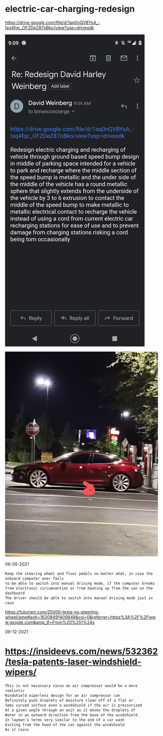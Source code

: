 # electric-car-charging-redesign

https://drive.google.com/file/d/1aq0nQVBYsA_-Isq4fqc_OFZDeZ87oBko/view?usp=drivesdk

![s1](https://raw.githubusercontent.com/c4pt000/electric-car-charging-redesign/main/Screenshot_20210901-090917-698.png)


![s1](https://raw.githubusercontent.com/c4pt000/electric-car-charging-redesign/main/IMG_20210907_050921526~2.jpg)


09-05-2021

```
Keep the steering wheel and floor pedals no matter what, in case the onboard computer ever fails
to be able to switch into manual driving mode, if the computer breaks from electronic circumvention or from heating up from the sun on the dashboard
The driver should be able to switch into manual driving mode just in case
```

https://futurism.com/25000-tesla-no-steering-wheel/amp#aoh=16308491409848&csi=0&referrer=https%3A%2F%2Fwww.google.com&amp_tf=From%20%251%24s


09-12-2021

# https://insideevs.com/news/532362/tesla-patents-laser-windshield-wipers/

```
This is not necessary since an air compressor would be a more realistic 
Windshield wiperless design for an air compressor can 
Definitely push droplets of moisture clean off of a flat or
Semi curved surface even a windshield if the air is pressurized
At a given angle through an exit as it moves the droplets of
Water in an outward direction from the base of the windshield
In layman's terms very similar to the end of a car wash 
Exiting from the hood of the car against the windshield
As it rains
```


